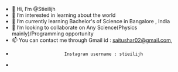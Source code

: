 - 👋 Hi, I’m @Stieilijh
- 👀 I’m interested in learning about the world
- 🌱 I’m currently learning Bachelor's of Science in Bangalore , India
- 💞️ I’m looking to collaborate on Any Science(Physics mainly)/Programming opportunity 
- 📫 You can contact me through     Gmail id : saitushar02@gmail.com,
-                         Instagram username : stieilijh
-                         

<!---
Stieilijh/Stieilijh is a ✨ special ✨ repository because its `README.md` (this file) appears on your GitHub profile.
You can click the Preview link to take a look at your changes.
--->
